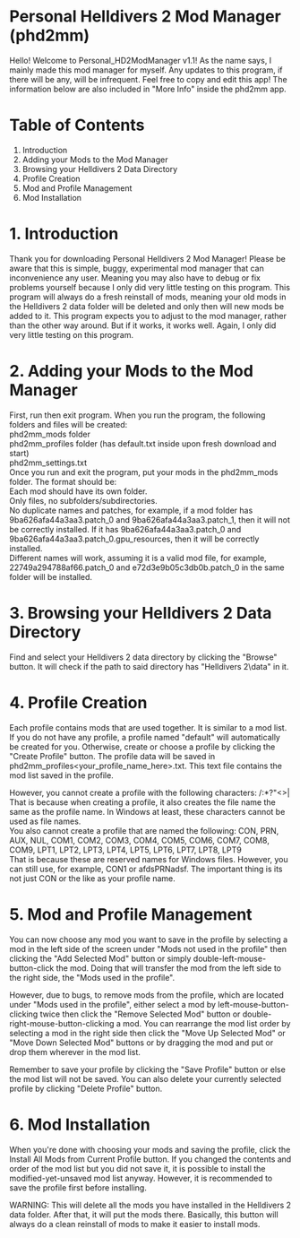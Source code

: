 # Personal Helldivers 2 Mod Manager (phd2mm)
Hello! Welcome to Personal_HD2ModManager v1.1!
As the name says, I mainly made this mod manager for myself.
Any updates to this program, if there will be any, will be infrequent.
Feel free to copy and edit this app!
The information below are also included in "More Info" inside the phd2mm app.

# Table of Contents
1. Introduction
2. Adding your Mods to the Mod Manager
3. Browsing your Helldivers 2 Data Directory
4. Profile Creation
5. Mod and Profile Management
6. Mod Installation


# 1. Introduction
Thank you for downloading Personal Helldivers 2 Mod Manager! Please be aware that this is
simple, buggy, experimental mod manager that can inconvenience any user. Meaning you
may also have to debug or fix problems yourself because I only did very little
testing on this program. This program will always do a fresh reinstall of mods,
meaning your old mods in the Helldivers 2 data folder will be deleted and only then
will new mods be added to it. This program expects you to adjust to the mod manager,
rather than the other way around. But if it works, it works well.
Again, I only did very little testing on this program.


# 2. Adding your Mods to the Mod Manager
First, run then exit program. When you run the program, the following folders and
files will be created: <br/>
phd2mm_mods folder <br/>
phd2mm_profiles folder (has default.txt inside upon fresh download and start) <br/>
phd2mm_settings.txt <br/>
Once you run and exit the program, put your mods in the phd2mm_mods folder.
The format should be: <br/>
Each mod should have its own folder. <br/>
Only files, no subfolders/subdirectories. <br/>
No duplicate names and patches, for example, if a mod folder has
9ba626afa44a3aa3.patch_0 and 9ba626afa44a3aa3.patch_1, then it will not be correctly installed.
If it has 9ba626afa44a3aa3.patch_0 and 9ba626afa44a3aa3.patch_0.gpu_resources, then
it will be correctly installed. <br/>
Different names will work, assuming it is a valid mod file, for example,
22749a294788af66.patch_0 and e72d3e9b05c3db0b.patch_0 in the same folder will be installed.


# 3. Browsing your Helldivers 2 Data Directory
Find and select your Helldivers 2 data directory by clicking the "Browse" button.
It will check if the path to said directory has "Helldivers 2\data" in it.


# 4. Profile Creation
Each profile contains mods that are used together. It is similar to a mod list.
If you do not have any profile, a profile named "default" will automatically
be created for you.
Otherwise, create or choose a profile by clicking the "Create Profile" button.
The profile data will be saved in phd2mm_profiles\<your_profile_name_here>.txt.
This text file contains the mod list saved in the profile.

However, you cannot create a profile with the following characters: \/:*?"<>| <br/>
That is because when creating a profile, it also creates the file name the same
as the profile name. In Windows at least, these characters cannot be used as file names. <br/>
You also cannot create a profile that are named the following:
CON, PRN, AUX, NUL, COM1, COM2, COM3, COM4, COM5, COM6, COM7, COM8,
COM9, LPT1, LPT2, LPT3, LPT4, LPT5, LPT6, LPT7, LPT8, LPT9 <br/>
That is because these are reserved names for Windows files. However, you can still use,
for example, CON1 or afdsPRNadsf. The important thing is its not just CON or the like
as your profile name.


# 5. Mod and Profile Management
You can now choose any mod you want to save in the profile by selecting a mod in the left
side of the screen under "Mods not used in the profile" then clicking the "Add Selected
Mod" button or simply double-left-mouse-button-click the mod. Doing that will transfer
the mod from the left side to the right side, the "Mods used in the profile".

However, due to bugs, to remove mods from the profile, which are located under "Mods used
in the profile", either select a mod by left-mouse-button-clicking twice then
click the "Remove Selected Mod" button or double-right-mouse-button-clicking a mod.
You can rearrange the mod list order by selecting a mod in the right side then click the 
"Move Up Selected Mod" or "Move Down Selected Mod" buttons or by dragging the mod and put
or drop them wherever in the mod list.

Remember to save your profile by clicking the "Save Profile" button or else the mod list will
not be saved.
You can also delete your currently selected profile by clicking "Delete Profile" button.


# 6. Mod Installation
When you're done with choosing your mods and saving the profile, click the Install All
Mods from Current Profile button.
If you changed the contents and order of the mod list but you did not save it,
it is possible to install the modified-yet-unsaved mod list anyway. However,
it is recommended to save the profile first before installing.

WARNING: This will delete all the mods you have installed in the Helldivers 2 data folder.
After that, it will put the mods there. Basically, this button will always do a clean
reinstall of mods to make it easier to install mods.
